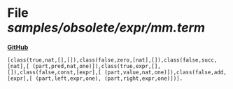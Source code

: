 # File _samples/obsolete/expr/mm.term_
**[GitHub](https://github.com/softlang/yas/blob/master/samples/obsolete/expr/mm.term)**
```
[class(true,nat,[],[]),class(false,zero,[nat],[]),class(false,succ,[nat],[ (part,pred,nat,one)]),class(true,expr,[],[]),class(false,const,[expr],[ (part,value,nat,one)]),class(false,add,[expr],[ (part,left,expr,one), (part,right,expr,one)])].
```
